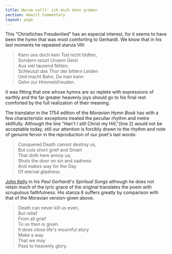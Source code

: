 ```yaml
---
title: Warum sollt' ich mich denn grämen
section: Hewitt Commentary
layout: page
---
```


This "Christliches Freudenlied" has an especial interest, for it seems to have been the hymn that was most comforting to Gerhardt. We know that in his last moments he repeated stanza VIII:

> Kann uns doch kein Tod nicht tödten,  
> Sondern reiszt Unsern Geist  
> Aus viel tausend Nöten;  
> Schleuszt das Thor der bittern Leiden  
> Und macht Bahn, Da man kann  
> Gehn zur Himmelsfreuden. 

It was fitting that one whose hymns are so replete with expressions of earthly and the far greater heavenly joys should go to his final rest comforted by the full realization of their meaning.

The translator in the 1754 edition of the *Moravian Hymn Book* has with a few characteristic exceptions treated the peculiar rhythm and metre skillfully. Although the line "Han't I still Christ my Hill,"(line 2) would not be acceptable today, still our attention is forcibly drawn to the rhythm and note of genuine fervor in the reproduction of our poet's last words:

> Conquered Death cannot destroy us,  
> But cuts short grief and Smart  
> That doth here annoy us;  
> Shuts the door on sin and sadness  
> And makes way for the Day  
> Of eternal gladness. 

[John Kelly](/authors/kelly_j) in his *Paul Gerhardt's Spiritual Songs* although he does not retain much of the lyric grace of the original translates the poem with scrupulous faithfulness. His stanza 8 suffers greatly by comparison with that of the Moravian version-given above.

> Death can never kill us even,  
> But relief  
> From all grief  
> To us then is given.  
> It does close life's mournful story  
> Make a way  
> That we may  
> Pass to heavenly glory. 